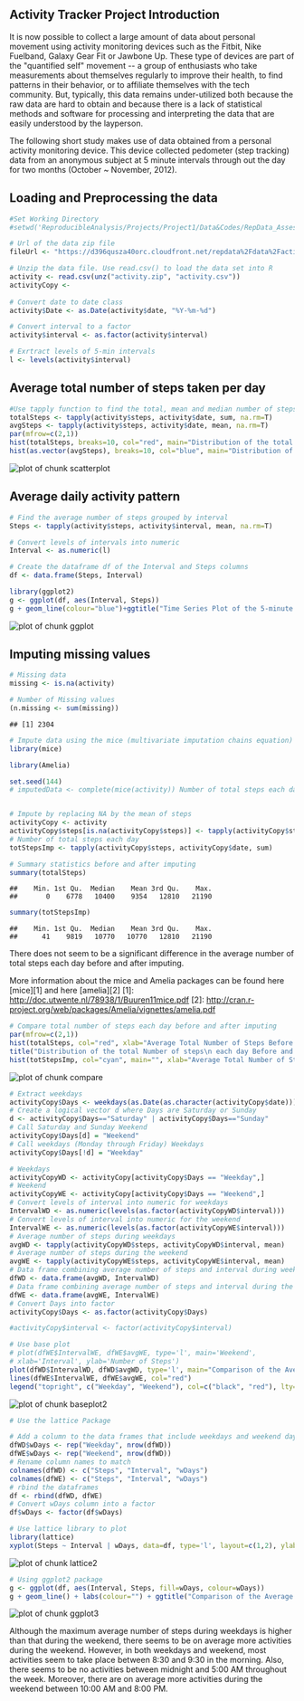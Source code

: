 Activity Tracker Project
Introduction
---

It is now possible to collect a large amount of data about personal movement using activity monitoring devices such as the Fitbit, Nike Fuelband, Galaxy Gear Fit or Jawbone Up. These type of devices are part of the "quantified self" movement -- a group of enthusiasts who take measurements about themselves regularly to improve their health, to find patterns in their behavior, or to affiliate themselves with the tech community. But, typically, this data remains under-utilized both because the raw data are hard to obtain and because there is a lack of statistical methods and software for processing and interpreting the data that are easily understood by the layperson.

The following short study makes use of data obtained from a personal activity monitoring device. This device collected pedometer (step tracking) data from an anonymous subject at 5 minute intervals through out the day for two months (October ~ November, 2012).

Loading and Preprocessing the data
---


```r
#Set Working Directory
#setwd('ReproducibleAnalysis/Projects/Project1/Data&Codes/RepData_Assessment1')

# Url of the data zip file
fileUrl <- "https://d396qusza40orc.cloudfront.net/repdata%2Fdata%2Factivity.zip"

# Unzip the data file. Use read.csv() to load the data set into R
activity <- read.csv(unz("activity.zip", "activity.csv"))
activityCopy <- 
  
# Convert date to date class
activity$Date <- as.Date(activity$date, "%Y-%m-%d")

# Convert interval to a factor
activity$interval <- as.factor(activity$interval)

# Exrtract levels of 5-min intervals
l <- levels(activity$interval)
```
Average total number of steps taken per day
---


```r
#Use tapply function to find the total, mean and median number of steps each day
totalSteps <- tapply(activity$steps, activity$date, sum, na.rm=T)
avgSteps <- tapply(activity$steps, activity$date, mean, na.rm=T)
par(mfrow=c(2,1))
hist(totalSteps, breaks=10, col="red", main="Distribution of the total Number of steps each day", xlab="Average Total Number of Steps")
hist(as.vector(avgSteps), breaks=10, col="blue", main="Distribution of the Average Number of steps each day", xlab="Average Number of Steps")
```

![plot of chunk scatterplot](figure/scatterplot-1.png)

Average daily activity pattern
---


```r
# Find the average number of steps grouped by interval
Steps <- tapply(activity$steps, activity$interval, mean, na.rm=T)

# Convert levels of intervals into numeric
Interval <- as.numeric(l)

# Create the dataframe df of the Interval and Steps columns
df <- data.frame(Steps, Interval)
```


```r
library(ggplot2)
g <- ggplot(df, aes(Interval, Steps))
g + geom_line(colour="blue")+ggtitle("Time Series Plot of the 5-minute Interval\n and the Average Number of Steps,\n Taken across all Days") + ylab("Average Number of Steps")
```

![plot of chunk ggplot](figure/ggplot-1.png)

Imputing missing values
---


```r
# Missing data
missing <- is.na(activity)

# Number of Missing values
(n.missing <- sum(missing))
```

```
## [1] 2304
```


```r
# Impute data using the mice (multivariate imputation chains equation)
library(mice)
```


```r
library(Amelia)
```


```r
set.seed(144)
# imputedData <- complete(mice(activity)) Number of total steps each day after imputation a.out <- amelia(activityCopy, cs="date", m=1) Data frame after imputing a <- a.out$imputations$imp1 totStepsImp <- tapply(a$steps, a$date, sum)


# Impute by replacing NA by the mean of steps
activityCopy <- activity
activityCopy$steps[is.na(activityCopy$steps)] <- tapply(activityCopy$steps, activityCopy$interval, mean, na.rm = TRUE)
# Number of total steps each day
totStepsImp <- tapply(activityCopy$steps, activityCopy$date, sum)

# Summary statistics before and after imputing
summary(totalSteps)
```

```
##    Min. 1st Qu.  Median    Mean 3rd Qu.    Max. 
##       0    6778   10400    9354   12810   21190
```


```r
summary(totStepsImp)
```

```
##    Min. 1st Qu.  Median    Mean 3rd Qu.    Max. 
##      41    9819   10770   10770   12810   21190
```

There does not seem to be a significant difference in the average number of total steps each day before and after imputing.

More information about the mice and Amelia packages can be found here [mice][1] and here [amelia][2] [1]: http://doc.utwente.nl/78938/1/Buuren11mice.pdf [2]: http://cran.r-project.org/web/packages/Amelia/vignettes/amelia.pdf


```r
# Compare total number of steps each day before and after imputing 
par(mfrow=c(2,1))
hist(totalSteps, col="red", xlab="Average Total Number of Steps Before Imputing", main="", breaks=10)
title("Distribution of the total Number of steps\n each day Before and After Imputing")
hist(totStepsImp, col="cyan", main="", xlab="Average Total Number of Steps After Imputing", breaks=10)
```

![plot of chunk compare](figure/compare-1.png)


```r
# Extract weekdays
activityCopy$Days <- weekdays(as.Date(as.character(activityCopy$date)))
# Create a logical vector d where Days are Saturday or Sunday
d <- activityCopy$Days=="Saturday" | activityCopy$Days=="Sunday"
# Call Saturday and Sunday Weekend
activityCopy$Days[d] = "Weekend"
# Call weekdays (Monday through Friday) Weekdays
activityCopy$Days[!d] = "Weekday"

# Weekdays 
activityCopyWD <- activityCopy[activityCopy$Days == "Weekday",]
# Weekend
activityCopyWE <- activityCopy[activityCopy$Days == "Weekend",]
# Convert levels of interval into numeric for weekdays
IntervalWD <- as.numeric(levels(as.factor(activityCopyWD$interval)))
# Convert levels of interval into numeric for the weekend
IntervalWE <- as.numeric(levels(as.factor(activityCopyWE$interval)))
# Average number of steps during weekdays
avgWD <- tapply(activityCopyWD$steps, activityCopyWD$interval, mean)
# Average number of steps during the weekend
avgWE <- tapply(activityCopyWE$steps, activityCopyWE$interval, mean)
# Data frame combining average number of steps and interval during weekdays
dfWD <- data.frame(avgWD, IntervalWD)
# Data frame combining average number of steps and interval during the weekend
dfWE <- data.frame(avgWE, IntervalWE)
# Convert Days into factor
activityCopy$Days <- as.factor(activityCopy$Days)

#activityCopy$interval <- factor(activityCopy$interval)
```


```r
# Use base plot
# plot(dfWE$IntervalWE, dfWE$avgWE, type='l', main='Weekend',
# xlab='Interval', ylab='Number of Steps')
plot(dfWD$IntervalWD, dfWD$avgWD, type='l', main="Comparison of the Average Number of Steps\n between Weekdays and the Weekend", xlab="Interval", ylab="Number of Steps")
lines(dfWE$IntervalWE, dfWE$avgWE, col="red")
legend("topright", c("Weekday", "Weekend"), col=c("black", "red"), lty=1)
```

![plot of chunk baseplot2](figure/baseplot2-1.png)


```r
# Use the lattice Package

# Add a column to the data frames that include weekdays and weekend days
dfWD$wDays <- rep("Weekday", nrow(dfWD))
dfWE$wDays <- rep("Weekend", nrow(dfWD))
# Rename column names to match
colnames(dfWD) <- c("Steps", "Interval", "wDays")
colnames(dfWE) <- c("Steps", "Interval", "wDays")
# rbind the dataframes
df <- rbind(dfWD, dfWE)
# Convert wDays column into a factor
df$wDays <- factor(df$wDays)

# Use lattice library to plot
library(lattice)
xyplot(Steps ~ Interval | wDays, data=df, type='l', layout=c(1,2), ylab="Average Number of Steps")
```

![plot of chunk lattice2](figure/lattice2-1.png)

```r
# Using ggplot2 package
g <- ggplot(df, aes(Interval, Steps, fill=wDays, colour=wDays))
g + geom_line() + labs(colour="") + ggtitle("Comparison of the Average Number of Steps\n between Weekdays and Weekend") + ylab("Average Number of Steps")
```

![plot of chunk ggplot3](figure/ggplot3-1.png)

Although the maximum average number of steps during weekdays is higher than that during the weekend, there seems to be on average more activities during the weekend. However, in both weekdays and weekend, most activities seem to take place between 8:30 and 9:30 in the morning. Also, there seems to be no activities between midnight and 5:00 AM throughout the week. Moreover, there are on average more activities during the weekend between 10:00 AM and 8:00 PM.
